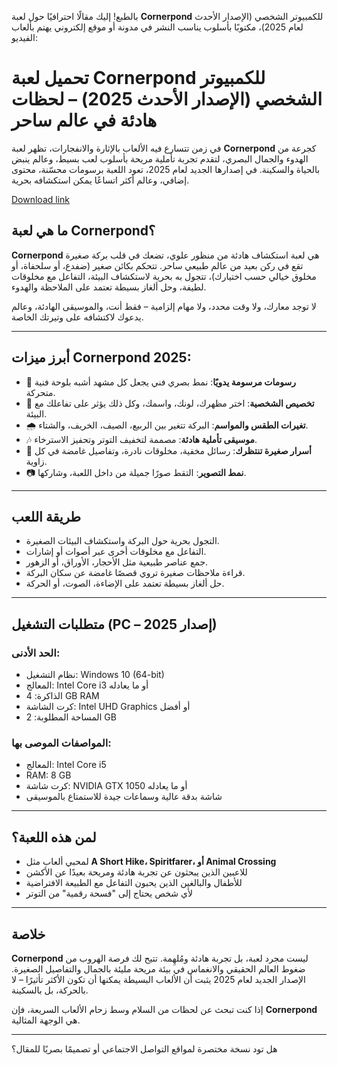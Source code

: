 بالطبع! إليك مقالًا احترافيًا حول لعبة **Cornerpond** للكمبيوتر الشخصي (الإصدار الأحدث لعام 2025)، مكتوبًا بأسلوب يناسب النشر في مدونة أو موقع إلكتروني يهتم بألعاب الفيديو:
# تحميل لعبة Cornerpond للكمبيوتر الشخصي (الإصدار الأحدث 2025) – لحظات هادئة في عالم ساحر
في زمن تتسارع فيه الألعاب بالإثارة والانفجارات، تظهر لعبة **Cornerpond** كجرعة من الهدوء والجمال البصري، لتقدم تجربة تأملية مريحة بأسلوب لعب بسيط، وعالم ينبض بالحياة والسكينة. في إصدارها الجديد لعام 2025، تعود اللعبة برسومات محسّنة، محتوى إضافي، وعالم أكثر اتساعًا يمكن استكشافه بحرية.

[Download link]( https://igetintopc.info/download-latest-software-setup/)

## ما هي لعبة Cornerpond؟

**Cornerpond** هي لعبة استكشاف هادئة من منظور علوي، تضعك في قلب بركة صغيرة تقع في ركن بعيد من عالم طبيعي ساحر. تتحكم بكائن صغير (ضفدع، أو سلحفاة، أو مخلوق خيالي حسب اختيارك)، تتجول به بحرية لاستكشاف البيئة، التفاعل مع مخلوقات لطيفة، وحل ألغاز بسيطة تعتمد على الملاحظة والهدوء.

لا توجد معارك، ولا وقت محدد، ولا مهام إلزامية – فقط أنت، والموسيقى الهادئة، وعالم يدعوك لاكتشافه على وتيرتك الخاصة.

---

## أبرز ميزات Cornerpond 2025:

* 🌿 **رسومات مرسومة يدويًا**: نمط بصري فني يجعل كل مشهد أشبه بلوحة فنية متحركة.
* 🐢 **تخصيص الشخصية**: اختر مظهرك، لونك، واسمك، وكل ذلك يؤثر على تفاعلك مع البيئة.
* 🌧️ **تغيرات الطقس والمواسم**: البركة تتغير بين الربيع، الصيف، الخريف، والشتاء.
* 🎶 **موسيقى تأملية هادئة**: مصممة لتخفيف التوتر وتحفيز الاسترخاء.
* 📜 **أسرار صغيرة تنتظرك**: رسائل مخفية، مخلوقات نادرة، وتفاصيل غامضة في كل زاوية.
* 📷 **نمط التصوير**: التقط صورًا جميلة من داخل اللعبة، وشاركها.

---

## طريقة اللعب

* التجول بحرية حول البركة واستكشاف البيئات الصغيرة.
* التفاعل مع مخلوقات أخرى عبر أصوات أو إشارات.
* جمع عناصر طبيعية مثل الأحجار، الأوراق، أو الزهور.
* قراءة ملاحظات صغيرة تروي قصصًا غامضة عن سكان البركة.
* حل ألغاز بسيطة تعتمد على الإضاءة، الصوت، أو الحركة.

---

## متطلبات التشغيل (PC – إصدار 2025)

### الحد الأدنى:

* نظام التشغيل: Windows 10 (64-bit)
* المعالج: Intel Core i3 أو ما يعادله
* الذاكرة: 4 GB RAM
* كرت الشاشة: Intel UHD Graphics أو أفضل
* المساحة المطلوبة: 2 GB

### المواصفات الموصى بها:

* المعالج: Intel Core i5
* RAM: 8 GB
* كرت شاشة: NVIDIA GTX 1050 أو ما يعادله
* شاشة بدقة عالية وسماعات جيدة للاستمتاع بالموسيقى

---

## لمن هذه اللعبة؟

* لمحبي ألعاب مثل **A Short Hike، Spiritfarer، أو Animal Crossing**
* للاعبين الذين يبحثون عن تجربة هادئة ومريحة بعيدًا عن الأكشن
* للأطفال والبالغين الذين يحبون التفاعل مع الطبيعة الافتراضية
* لأي شخص يحتاج إلى "فسحة رقمية" من التوتر

---

## خلاصة

**Cornerpond** ليست مجرد لعبة، بل تجربة هادئة ومُلهِمة. تتيح لك فرصة الهروب من ضغوط العالم الحقيقي والانغماس في بيئة مريحة مليئة بالجمال والتفاصيل الصغيرة. الإصدار الجديد لعام 2025 يثبت أن الألعاب البسيطة يمكنها أن تكون الأكثر تأثيرًا – لا بالحركة، بل بالسكينة.

إذا كنت تبحث عن لحظات من السلام وسط زحام الألعاب السريعة، فإن **Cornerpond** هي الوجهة المثالية.

---

هل تود نسخة مختصرة لمواقع التواصل الاجتماعي أو تصميمًا بصريًا للمقال؟
